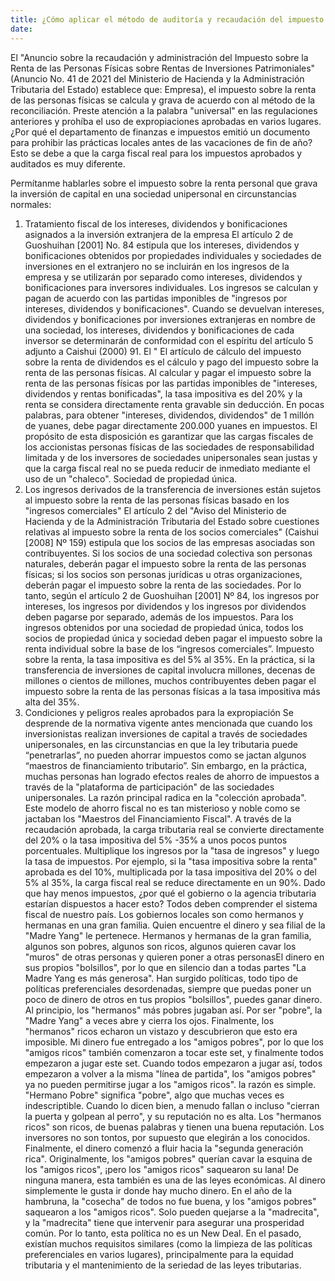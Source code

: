 ```yaml
---
title: ¿Cómo aplicar el método de auditoría y recaudación del impuesto sobre la renta de las personas físicas en las inversiones de capital, como las acciones en poder de empresas de propiedad individual y empresas asociadas?
date: 
---
```

El "Anuncio sobre la recaudación y administración del Impuesto sobre la Renta de las Personas Físicas sobre Rentas de Inversiones Patrimoniales" (Anuncio No. 41 de 2021 del Ministerio de Hacienda y la Administración Tributaria del Estado) establece que: Empresa), el impuesto sobre la renta de las personas físicas se calcula y grava de acuerdo con al método de la reconciliación.
Preste atención a la palabra "universal" en las regulaciones anteriores y prohíba el uso de expropiaciones aprobadas en varios lugares.
¿Por qué el departamento de finanzas e impuestos emitió un documento para prohibir las prácticas locales antes de las vacaciones de fin de año? Esto se debe a que la carga fiscal real para los impuestos aprobados y auditados es muy diferente.
<!-- more --> 
Permítanme hablarles sobre el impuesto sobre la renta personal que grava la inversión de capital en una sociedad unipersonal en circunstancias normales:
1. Tratamiento fiscal de los intereses, dividendos y bonificaciones asignados a la inversión extranjera de la empresa
El artículo 2 de Guoshuihan [2001] No. 84 estipula que los intereses, dividendos y bonificaciones obtenidos por propiedades individuales y sociedades de inversiones en el extranjero no se incluirán en los ingresos de la empresa y se utilizarán por separado como intereses, dividendos y bonificaciones para inversores individuales. Los ingresos se calculan y pagan de acuerdo con las partidas imponibles de "ingresos por intereses, dividendos y bonificaciones". Cuando se devuelvan intereses, dividendos y bonificaciones por inversiones extranjeras en nombre de una sociedad, los intereses, dividendos y bonificaciones de cada inversor se determinarán de conformidad con el espíritu del artículo 5 adjunto a Caishui (2000) 91. El " El artículo de cálculo del impuesto sobre la renta de dividendos es el cálculo y pago del impuesto sobre la renta de las personas físicas.
Al calcular y pagar el impuesto sobre la renta de las personas físicas por las partidas imponibles de "intereses, dividendos y rentas bonificadas", la tasa impositiva es del 20% y la renta se considera directamente renta gravable sin deducción. En pocas palabras, para obtener "intereses, dividendos, dividendos" de 1 millón de yuanes, debe pagar directamente 200.000 yuanes en impuestos.
El propósito de esta disposición es garantizar que las cargas fiscales de los accionistas personas físicas de las sociedades de responsabilidad limitada y de los inversores de sociedades unipersonales sean justas y que la carga fiscal real no se pueda reducir de inmediato mediante el uso de un "chaleco". Sociedad de propiedad única.
2. Los ingresos derivados de la transferencia de inversiones están sujetos al impuesto sobre la renta de las personas físicas basado en los "ingresos comerciales"
El artículo 2 del "Aviso del Ministerio de Hacienda y de la Administración Tributaria del Estado sobre cuestiones relativas al impuesto sobre la renta de los socios comerciales" (Caishui [2008] Nº 159) estipula que los socios de las empresas asociadas son contribuyentes. Si los socios de una sociedad colectiva son personas naturales, deberán pagar el impuesto sobre la renta de las personas físicas; si los socios son personas jurídicas u otras organizaciones, deberán pagar el impuesto sobre la renta de las sociedades.
Por lo tanto, según el artículo 2 de Guoshuihan [2001] Nº 84, los ingresos por intereses, los ingresos por dividendos y los ingresos por dividendos deben pagarse por separado, además de los impuestos. Para los ingresos obtenidos por una sociedad de propiedad única, todos los socios de propiedad única y sociedad deben pagar el impuesto sobre la renta individual sobre la base de los “ingresos comerciales”. Impuesto sobre la renta, la tasa impositiva es del 5% al ​​35%.
En la práctica, si la transferencia de inversiones de capital involucra millones, decenas de millones o cientos de millones, muchos contribuyentes deben pagar el impuesto sobre la renta de las personas físicas a la tasa impositiva más alta del 35%.
3. Condiciones y peligros reales aprobados para la expropiación
Se desprende de la normativa vigente antes mencionada que cuando los inversionistas realizan inversiones de capital a través de sociedades unipersonales, en las circunstancias en que la ley tributaria puede “penetrarlas”, no pueden ahorrar impuestos como se jactan algunos “maestros de financiamiento tributario”.
Sin embargo, en la práctica, muchas personas han logrado efectos reales de ahorro de impuestos a través de la "plataforma de participación" de las sociedades unipersonales. La razón principal radica en la "colección aprobada". Este modelo de ahorro fiscal no es tan misterioso y noble como se jactaban los "Maestros del Financiamiento Fiscal".
A través de la recaudación aprobada, la carga tributaria real se convierte directamente del 20% o la tasa impositiva del 5% -35% a unos pocos puntos porcentuales. Multiplique los ingresos por la "tasa de ingresos" y luego la tasa de impuestos. Por ejemplo, si la "tasa impositiva sobre la renta" aprobada es del 10%, multiplicada por la tasa impositiva del 20% o del 5% al ​​35%, la carga fiscal real se reduce directamente en un 90%.
Dado que hay menos impuestos, ¿por qué el gobierno o la agencia tributaria estarían dispuestos a hacer esto?
Todos deben comprender el sistema fiscal de nuestro país. Los gobiernos locales son como hermanos y hermanas en una gran familia. Quien encuentre el dinero y sea filial de la "Madre Yang" le pertenece. Hermanos y hermanas de la gran familia, algunos son pobres, algunos son ricos, algunos quieren cavar los "muros" de otras personas y quieren poner a otras personasEl dinero en sus propios "bolsillos", por lo que en silencio dan a todas partes "La Madre Yang es más generosa". Han surgido políticas, todo tipo de políticas preferenciales desordenadas, siempre que puedas poner un poco de dinero de otros en tus propios "bolsillos", puedes ganar dinero.
Al principio, los "hermanos" más pobres jugaban así. Por ser "pobre", la "Madre Yang" a veces abre y cierra los ojos. Finalmente, los "hermanos" ricos echaron un vistazo y descubrieron que esto era imposible. Mi dinero fue entregado a los "amigos pobres", por lo que los "amigos ricos" también comenzaron a tocar este set, y finalmente todos empezaron a jugar este set.
Cuando todos empezaron a jugar así, todos empezaron a volver a la misma "línea de partida", los "amigos pobres" ya no pueden permitirse jugar a los "amigos ricos". la razón es simple. "Hermano Pobre" significa "pobre", algo que muchas veces es indescriptible. Cuando lo dicen bien, a menudo fallan o incluso "cierran la puerta y golpean al perro", y su reputación no es alta. Los "hermanos ricos" son ricos, de buenas palabras y tienen una buena reputación. Los inversores no son tontos, por supuesto que elegirán a los conocidos. Finalmente, el dinero comenzó a fluir hacia la "segunda generación rica".
Originalmente, los "amigos pobres" querían cavar la esquina de los "amigos ricos", ¡pero los "amigos ricos" saquearon su lana! De ninguna manera, esta también es una de las leyes económicas. Al dinero simplemente le gusta ir donde hay mucho dinero.
En el año de la hambruna, la "cosecha" de todos no fue buena, y los "amigos pobres" saquearon a los "amigos ricos". Solo pueden quejarse a la "madrecita", y la "madrecita" tiene que intervenir para asegurar una prosperidad común.
Por lo tanto, esta política no es un New Deal. En el pasado, existían muchos requisitos similares (como la limpieza de las políticas preferenciales en varios lugares), principalmente para la equidad tributaria y el mantenimiento de la seriedad de las leyes tributarias.